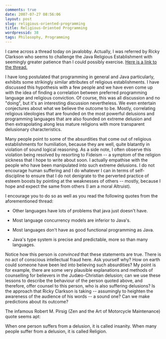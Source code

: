 ```yaml
---
comments: true
date: 2007-07-27 08:56:06
layout: post
slug: religious-oriented-programming
title: Religious-Oriented Programming
wordpressid: 38
tags: Philosophy, Programming
---
```


I came across a thread today on javalobby. Actually, I was referred by Ricky Clarkson who seems to challenge the Java Religious Establishment with seemingly greater patience than I could possibly exercise. [Here is a link to the thread.](http://www.javalobby.org/forums/thread.jspa?messageID=92163333&#92163326)

I have long postulated that programming in general and Java particularly, exhibits some strikingly similar attributes of religious establishments. I have discussed this hypothesis with a few people and we have even come up with the idea of finding a correlation between preferred programming language and religious conviction. Of course, this was all discussion and no "doing", but it's an interesting discussion nevertheless. We even entertain conjectures about what we believe the outcome to be. Mostly, correlating religious ideologies that are founded on the most powerful delusions and programming languages that are also founded on extreme delusion and then extrapolating along less mature religions with more transparent delusionary characteristics.

Many people point to some of the absurdities that come out of religious establishments for humiliation, because they are well, quite blatantly in violation of sound logical reasoning. As a side note, I often observe this violation being resolved by resorting to Fideism -- a symptom of the religion sickness that I hope to write about soon. I actually empathise with the people who have been manipulated into such extreme delusions. I do not encourage human suffering and I do whatever I can in terms of self-discipline to ensure that I do not denigrate to the perverted practice of esteem boosts by pointing at the weaknesses of others -- mostly, because I hope and expect the same from others (I am a moral Altruist).

I encourage you to do so as well as you read the following quotes from the aforementioned thread:




  
  * Other languages have lots of problems that java just doesn't have.

  
  * Most language concurrency models are inferior to Java's.

  
  * Most languages don't have as good functional programming as Java.

  
  * Java's type system is precise and predictable, more so than many languages.



Notice how this person is _convinced_ that these statements are true. There is no act of conscious intellectual fraud here. Ask yourself why? How on earth could someone have been led into believing such absurdities? My point is for example, there are some very plausible explanations and methods of counselling for believers in the Judæo-Christian delusion; can we use these lessons to describe the behaviour of the person quoted above, and therefore, offer counsel to this person, who is also suffering delusions? Is the approach that Ricky Clarkson is taking -- assumingly to heighten the awareness of the audience of his words -- a sound one? Can we make predictions about its outcome?

The infamous Robert M. Pirsig (Zen and the Art of Motorcycle Maintenance) quote seems apt:


> 
When one person suffers from a delusion, it is called insanity. When many people suffer from a delusion, it is called Religion.

